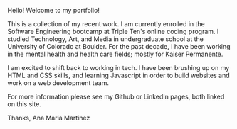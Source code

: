 Hello! Welcome to my portfolio!

This is a collection of my recent work. I am currently enrolled in the 
Software Engineering bootcamp at Triple Ten's online coding program. I 
studied Technology, Art, and Media in undergraduate school at the University
of Colorado at Boulder. For the past decade, I have been working in the mental health and health care fields; mostly for Kaiser Permanente. 

I am excited to shift back to working in tech. I have been brushing up on my HTML and CSS skills, and learning Javascript in order to build websites and work on a web development team. 

For more information please see my Github or LinkedIn pages, both linked on this site. 

Thanks, 
Ana Maria Martinez
